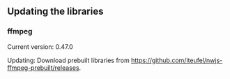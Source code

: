 ## Updating the libraries

### ffmpeg

Current version: 0.47.0

Updating: Download prebuilt libraries from https://github.com/iteufel/nwjs-ffmpeg-prebuilt/releases.
